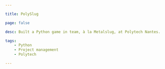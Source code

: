 ```yaml
---

title: PolySlug

page: false

desc: Built a Python game in team, à la Metalslug, at Polytech Nantes. Code <a href="https://github.com/PolySlug/polyslug">on Github</a>.

tags:
    - Python
    - Project management
    - Polytech

---
```



